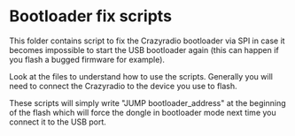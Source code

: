 Bootloader fix scripts
======================

This folder contains script to fix the Crazyradio bootloader via SPI in case
it becomes impossible to start the USB bootloader again (this can happen if you
flash a bugged firmware for example).

Look at the files to understand how to use the scripts. Generally you will need
to connect the Crazyradio to the device you use to flash.

These scripts will simply write "JUMP bootloader_address" at the beginning of
the flash which will force the dongle in bootloader mode next time you connect
it to the USB port.
